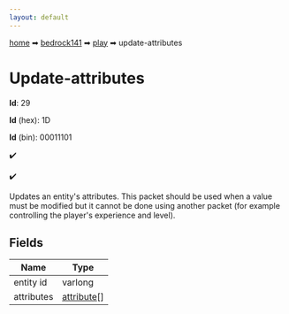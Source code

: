 ```yaml
---
layout: default
---
```


[home](/) ➡ [bedrock141](/protocol/bedrock141) ➡ [play](/protocol/bedrock141/play) ➡ update-attributes

# Update-attributes

**Id**: 29

**Id** (hex): 1D

**Id** (bin): 00011101

✔️

✔️

Updates an entity's attributes. This packet should be used when a value must be modified but it cannot be done using another packet (for example controlling the player's experience and level).

## Fields

Name | Type
---|---
entity id | varlong
attributes | [attribute](/protocol/bedrock141/types/attribute)[]

